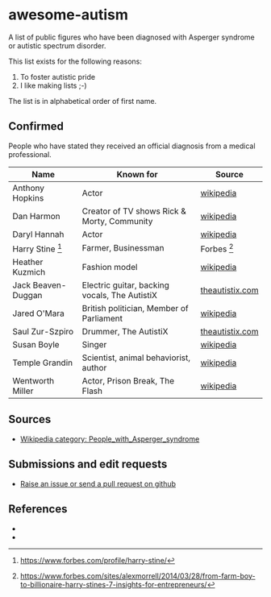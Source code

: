 # awesome-autism

A list of public figures who have been diagnosed with Asperger syndrome or autistic spectrum disorder.

This list exists for the following reasons:

1. To foster autistic pride
2. I like making lists ;-)

The list is in alphabetical order of first name.

## Confirmed

People who have stated they received an official diagnosis from a medical professional.

| Name               | Known for                             | Source                                                              |
| ------------------ | ------------------------------------- | ------------------------------------------------------------------- |
| Anthony Hopkins    | Actor                                 | [wikipedia](https://en.wikipedia.org/wiki/Anthony_Hopkins) |
| Dan Harmon         | Creator of TV shows Rick & Morty, Community    | [wikipedia](https://en.wikipedia.org/wiki/Dan_Harmon)       |
| Daryl Hannah       | Actor                                 | [wikipedia](https://en.wikipedia.org/wiki/Daryl_Hannah) |
| Harry Stine [^1]   | Farmer, Businessman                   | Forbes [^2] |
| Heather Kuzmich    | Fashion model                         | [wikipedia](https://en.wikipedia.org/wiki/Heather_Kuzmich) |
| Jack Beaven-Duggan | Electric guitar, backing vocals, The AutistiX | [theautistix.com](https://www.theautistix.com/)         |
| Jared O'Mara       | British politician, Member of Parliament | [wikipedia](https://en.wikipedia.org/wiki/Jared_O%27Mara) |
| Saul Zur-Szpiro    | Drummer, The AutistiX                 | [theautistix.com](https://www.theautistix.com/)                   |
| Susan Boyle        | Singer                                | [wikipedia](https://en.wikipedia.org/wiki/Susan_Boyle) |
| Temple Grandin     | Scientist, animal behaviorist, author | [wikipedia](https://en.wikipedia.org/wiki/Temple_Grandin)   |
| Wentworth Miller   | Actor, Prison Break, The Flash        | [wikipedia](https://en.wikipedia.org/wiki/Wentworth_Miller) |

## Sources

- [Wikipedia category: People_with_Asperger_syndrome](https://en.wikipedia.org/wiki/Category:People_with_Asperger_syndrome)

## Submissions and edit requests

- [Raise an issue or send a pull request on github](https://github.com/all-the-data/awesome-autism)

## References

- [^1]: https://www.forbes.com/profile/harry-stine/
- [^2]: https://www.forbes.com/sites/alexmorrell/2014/03/28/from-farm-boy-to-billionaire-harry-stines-7-insights-for-entrepreneurs/
